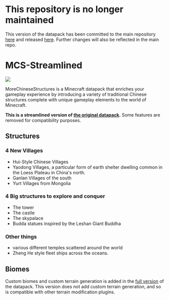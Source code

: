 # This repository is no longer maintained

This version of the datapack has been committed to the main repository [here](https://github.com/Silicon23/MoreChineseStructures/commit/ee20437d8b97b8435a835f5fae653b7a830fa7d4) and released [here](https://github.com/Silicon23/MoreChineseStructures/releases/tag/v1.1.1). Further changes will also be reflected in the main repo.

# MCS-Streamlined

<img src='./images/MoreChineseStructures.jpg'>

MoreChineseStructures is a Minecraft datapack that enriches your gameplay experience by introducing a variety of traditional Chinese structures complete with unique gameplay elements to the world of Minecraft.

**This is a streamlined version of [the original datapack](https://github.com/Silicon23/MoreChineseStructures).** Some features are removed for compatibility purposes.

## Structures
### 4 New Villages
- Hui-Style Chinese Villages
- Yaodong Villages, a particular form of earth shelter dwelling common in the Loess Plateau in China's north.
- Ganlan Villages of the south
- Yurt Villages from Mongolia

### 4 Big structures to explore and conquer
- The tower
- The castle
- The skypalace
- Budda statues inspired by the Leshan Giant Buddha

### Other things
- various different temples scattered around the world
- Zheng He style fleet ships across the oceans.

## Biomes
Custom biomes and custom terrain generation is added in the [full version](https://github.com/Silicon23/MoreChineseStructures) of the datapack. This version does not add custom terrain generation, and so is compatible with other terrain modification plugins.

